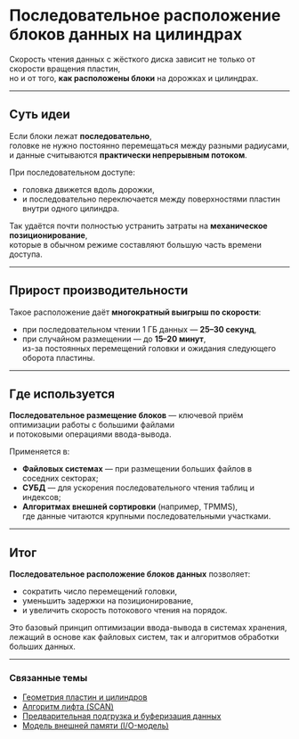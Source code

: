 # Последовательное расположение блоков данных на цилиндрах

Скорость чтения данных с жёсткого диска зависит не только от скорости вращения пластин,  
но и от того, **как расположены блоки** на дорожках и цилиндрах.

---

## Суть идеи

Если блоки лежат **последовательно**,  
головке не нужно постоянно перемещаться между разными радиусами,  
и данные считываются **практически непрерывным потоком**.

При последовательном доступе:

- головка движется вдоль дорожки,  
- и последовательно переключается между поверхностями пластин внутри одного цилиндра.

Так удаётся почти полностью устранить затраты на **механическое позиционирование**,  
которые в обычном режиме составляют большую часть времени доступа.

---

## Прирост производительности

Такое расположение даёт **многократный выигрыш по скорости**:

- при последовательном чтении 1 ГБ данных — **25–30 секунд**,  
- при случайном размещении — до **15–20 минут**,  
  из-за постоянных перемещений головки и ожидания следующего оборота пластины.

---

## Где используется

**Последовательное размещение блоков** — ключевой приём оптимизации работы с большими файлами  
и потоковыми операциями ввода-вывода.

Применяется в:

- **Файловых системах** — при размещении больших файлов в соседних секторах;  
- **СУБД** — для ускорения последовательного чтения таблиц и индексов;  
- **Алгоритмах внешней сортировки** (например, TPMMS),  
  где данные читаются крупными последовательными участками.

---

## Итог

**Последовательное расположение блоков данных** позволяет:

- сократить число перемещений головки,  
- уменьшить задержки на позиционирование,  
- и увеличить скорость потокового чтения на порядок.

Это базовый принцип оптимизации ввода-вывода в системах хранения,  
лежащий в основе как файловых систем, так и алгоритмов обработки больших данных.

---

### Связанные темы

- [Геометрия пластин и цилиндров](./DiskGeometry.md)  
- [Алгоритм лифта (SCAN)](../IO_Scheduling/Elevator_SCAN.md)  
- [Предварительная подгрузка и буферизация данных](./Prefetching_and_Buffering.md)  
- [Модель внешней памяти (I/O-модель)](../Theory/ExternalMemoryModel.md)
